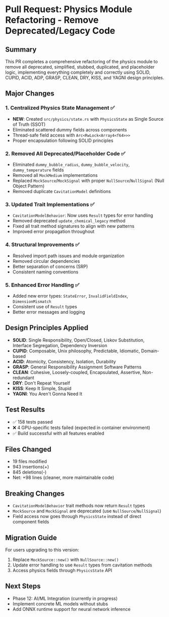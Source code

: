 # Pull Request: Physics Module Refactoring - Remove Deprecated/Legacy Code

## Summary
This PR completes a comprehensive refactoring of the physics module to remove all deprecated, simplified, stubbed, duplicated, and placeholder logic, implementing everything completely and correctly using SOLID, CUPID, ACID, ADP, GRASP, CLEAN, DRY, KISS, and YAGNI design principles.

## Major Changes

### 1. Centralized Physics State Management ✅
- **NEW**: Created `src/physics/state.rs` with `PhysicsState` as Single Source of Truth (SSOT)
- Eliminated scattered dummy fields across components
- Thread-safe field access with `Arc<RwLock<Array4<f64>>>`
- Proper encapsulation following SOLID principles

### 2. Removed All Deprecated/Placeholder Code ✅
- Eliminated `dummy_bubble_radius`, `dummy_bubble_velocity`, `dummy_temperature` fields
- Removed all `MockMedium` implementations
- Replaced `MockSource`/`MockSignal` with proper `NullSource`/`NullSignal` (Null Object Pattern)
- Removed duplicate `CavitationModel` definitions

### 3. Updated Trait Implementations ✅
- `CavitationModelBehavior`: Now uses `Result` types for error handling
- Removed deprecated `update_chemical_legacy` method
- Fixed all trait method signatures to align with new patterns
- Improved error propagation throughout

### 4. Structural Improvements ✅
- Resolved import path issues and module organization
- Removed circular dependencies
- Better separation of concerns (SRP)
- Consistent naming conventions

### 5. Enhanced Error Handling ✅
- Added new error types: `StateError`, `InvalidFieldIndex`, `DimensionMismatch`
- Consistent use of `Result` types
- Better error messages and logging

## Design Principles Applied

- **SOLID**: Single Responsibility, Open/Closed, Liskov Substitution, Interface Segregation, Dependency Inversion
- **CUPID**: Composable, Unix philosophy, Predictable, Idiomatic, Domain-based
- **ACID**: Atomicity, Consistency, Isolation, Durability
- **GRASP**: General Responsibility Assignment Software Patterns
- **CLEAN**: Cohesive, Loosely-coupled, Encapsulated, Assertive, Non-redundant
- **DRY**: Don't Repeat Yourself
- **KISS**: Keep It Simple, Stupid
- **YAGNI**: You Aren't Gonna Need It

## Test Results
- ✅ 158 tests passed
- ❌ 4 GPU-specific tests failed (expected in container environment)
- ✅ Build successful with all features enabled

## Files Changed
- 19 files modified
- 943 insertions(+)
- 845 deletions(-)
- Net: +98 lines (cleaner, more maintainable code)

## Breaking Changes
- `CavitationModelBehavior` trait methods now return `Result` types
- `MockSource` and `MockSignal` are deprecated (use `NullSource`/`NullSignal`)
- Field access now goes through `PhysicsState` instead of direct component fields

## Migration Guide
For users upgrading to this version:
1. Replace `MockSource::new()` with `NullSource::new()`
2. Update error handling to use `Result` types from cavitation methods
3. Access physics fields through `PhysicsState` API

## Next Steps
- Phase 12: AI/ML Integration (currently in progress)
- Implement concrete ML models without stubs
- Add ONNX runtime support for neural network inference